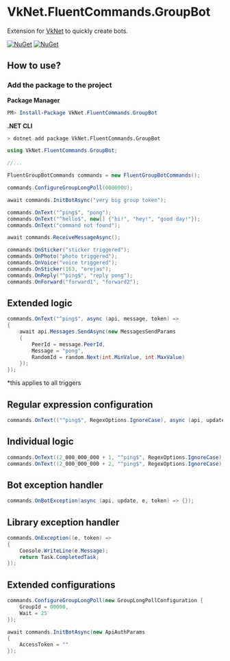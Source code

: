# VkNet.FluentCommands.GroupBot
Extension for [VkNet](https://github.com/vknet/vk) to quickly create bots.

[![NuGet](https://img.shields.io/nuget/v/VkNet.FluentCommands.GroupBot.svg)](https://www.nuget.org/packages/VkNet.FluentCommands.GroupBot/)
[![NuGet](https://img.shields.io/nuget/dt/VkNet.FluentCommands.GroupBot.svg)](https://www.nuget.org/packages/VkNet.FluentCommands.GroupBot/)

## How to use?
### Add the package to the project
**Package Manager**
``` powershell
PM> Install-Package VkNet.FluentCommands.GroupBot
```
**.NET CLI**
``` bash
> dotnet add package VkNet.FluentCommands.GroupBot
```
``` C#
using VkNet.FluentCommands.GroupBot;

//...

FluentGroupBotCommands commands = new FluentGroupBotCommands();

commands.ConfigureGroupLongPoll(000000U);

await commands.InitBotAsync("very big group token");

commands.OnText("^ping$", "pong");
commands.OnText("^hello$", new[] {"hi!", "hey!", "good day!"});
commands.OnText("command not found");

await commands.ReceiveMessageAsync();
```
``` C#
commands.OnSticker("sticker triggered");
commands.OnPhoto("photo triggered");
commands.OnVoice("voice triggered");
commands.OnSticker(163, "orejas");
commands.OnReply("^ping$", "reply pong");
commands.OnForward("forward1", "forward2");
```
## Extended logic
``` C# 
commands.OnText("^ping$", async (api, message, token) =>
{
    await api.Messages.SendAsync(new MessagesSendParams
    {
        PeerId = message.PeerId,
        Message = "pong",
        RandomId = random.Next(int.MinValue, int.MaxValue)
    });
});
```
*this applies to all triggers
## Regular expression configuration
``` C#
commands.OnText(("^ping$", RegexOptions.IgnoreCase), async (api, update, token) => {});
```
## Individual logic
``` C#
commands.OnText((2_000_000_000 + 1, "^ping$", RegexOptions.IgnoreCase), "pong1");
commands.OnText((2_000_000_000 + 2, "^ping$", RegexOptions.IgnoreCase), "pong2");
```
## Bot exception handler
``` C#
commands.OnBotException(async (api, update, e, token) => {});
```

## Library exception handler
``` C#
commands.OnException((e, token) =>
{
    Console.WriteLine(e.Message);
    return Task.CompletedTask;
});
```
## Extended configurations
``` C#
commands.ConfigureGroupLongPoll(new GroupLongPollConfiguration {
    GroupId = 00000,
    Wait = 25
});

await commands.InitBotAsync(new ApiAuthParams
{
    AccessToken = ""
});
```
